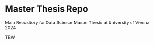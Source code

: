 # Master Thesis Repo

Main Repository for Data Science Master Thesis at University of Vienna 2024

TBW


